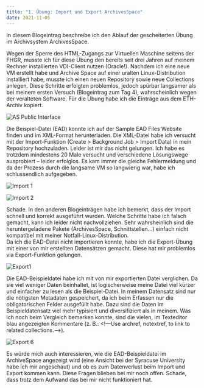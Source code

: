 ```yaml
---
title: "1. Übung: Import und Export ArchivesSpace"
date: 2021-11-05
---
```

In diesem Blogeintrag beschreibe ich den Ablauf der gescheiterten Übung im Archivsystem ArchivesSpace.

Wegen der Sperre des HTML-Zugangs zur Virtuellen Maschine seitens der FHGR, musste ich für diese Übung den bereits seit drei Jahren auf meinem Rechner installierten VDI-Client nutzen (Oracle!). Nachdem ich eine neue VM erstellt habe und Archive Space auf einer uralten Linux-Distribution installiert habe, musste ich einen neuen Repository sowie neue Collections anlegen. Diese Schritte erfolgten problemlos, jedoch spürbar langsamer als bei meinem ersten Versuch (Blogeintrag zum Tag 4), wahrscheinlich wegen der veralteten Software. Für die Übung habe ich die Einträge aus dem ETH-Archiv kopiert. 

![AS Public Interface](https://user-images.githubusercontent.com/90787729/151659081-651f1fac-d75d-42d4-a4c7-0e58ba096f9a.png)

Die Beispiel-Datei (EAD) konnte ich auf der Sample EAD Files Website finden und im XML-Format herunterladen. Die XML-Datei habe ich versucht mit der Import-Funktion (Create > Background Job > Import Data) in mein Repository hochzuladen. Leider ist mir das nicht gelungen. Ich habe es trotzdem mindestens 20 Male versucht und verschiedene Lösungswege ausprobiert – leider erfolglos. Es kam immer die gleiche Fehlermeldung und da der Prozess durch die langsame VM so langwierig war, habe ich schlussendlich aufgegeben. 


![Import 1](https://user-images.githubusercontent.com/90787729/151659124-5698b299-6da0-4543-935d-78f356ba09d8.png)

![Import 2](https://user-images.githubusercontent.com/90787729/151659126-3cfca721-945b-4988-bc84-7e0b0c9f2923.png)

Schade. In den anderen Blogeinträgen habe ich bemerkt, dass der Import schnell und korrekt ausgeführt wurden. Welche Schritte habe ich falsch gemacht, kann ich leider nicht nachvollziehen. Sehr wahrsheinlich sind die heruntergeladene Pakete (ArchivesSpace, Schnittstellen...) einfach nicht kompatibel mit meiner Notfall-Linux-Distribution.  
Da ich die EAD-Datei nicht importieren konnte, habe ich die Export-Übung mit einer von mir erstellten Datensätzen gemacht. Diese hat mir problemlos via Export-Funktion gelungen. 

![Export1](https://user-images.githubusercontent.com/90787729/151659191-b422a06a-324b-4ac9-8653-a33fff95c0d1.png)

Die EAD-Beispieldatei habe ich mit von mir exportierten Datei verglichen. Da sie viel weniger Daten beinhaltet, ist logischerweise meine Datei viel kürzer und einfacher zu lesen als die Beispiel-Datei. In meinem Datensatz sind nur die nötigsten Metadaten gespeichert, da ich beim Erfassen nur die obligatorischen Felder ausgefüllt habe. Dazu sind die Daten im Beispieldatensatz viel mehr typisiert und diversifiziert als in meinem. Was ich noch beim Vergleich bemerken konnte, sind die vielen, im Texteditor blau angezeigten Kommentare (z. B.: <!—Use archref, notextref, to link to related collections.-->). 

![Export 6](https://user-images.githubusercontent.com/90787729/151659219-e0f2672a-2262-4794-b7ae-c6028331dc77.png)

Es würde mich auch interessieren, wie die EAD-Beispieldatei im ArchiveSpace angezeigt wird (eine Ansicht bei der Syracuse University habe ich mir angeschaut) und ob es zum Datenverlust beim Import und Export kommen kann. Diese Fragen blieben bei mir noch offen. Schade, dass trotz dem Aufwand das bei mir nicht funktioniert hat. 
